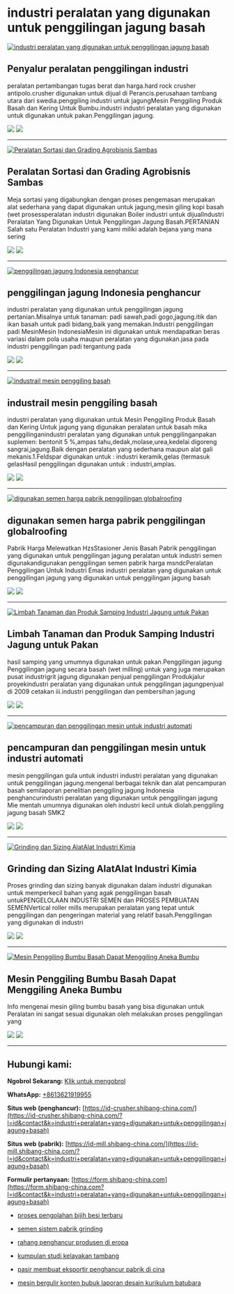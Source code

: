 # industri peralatan yang digunakan untuk penggilingan jagung basah

<a href="https://swt.shibang-china.com/?l=id&img&k=industri+peralatan+yang+digunakan+untuk+penggilingan+jagung+basah" target="_blank">![industri peralatan yang digunakan untuk penggilingan jagung basah](http://static.shibang-china.com/all-800x300/1340.jpg)</a>

## Penyalur peralatan penggilingan industri
peralatan pertambangan tugas berat dan harga.hard rock crusher antipolo.crusher digunakan untuk dijual di Perancis.perusahaan tambang utara dari swedia.penggiling industri untuk jagungMesin Penggiling Produk Basah dan Kering Untuk Bumbu.industri industri peralatan yang digunakan untuk digunakan untuk pakan.Penggilingan jagung.


<a href="https://whatsapp.shibangsoft.com/WhatsApp.php" target="_blank" title="WhatsApp">![](http://static.shibang-china.com/icon/whatsapp.png)</a> <a href="https://swt.shibang-china.com/?l=id&icon&k=industri+peralatan+yang+digunakan+untuk+penggilingan+jagung+basah" target="_blank">![](http://static.shibang-china.com/icon/chat-id.png)</a>

---

<a href="https://swt.shibang-china.com/?l=id&img&k=industri+peralatan+yang+digunakan+untuk+penggilingan+jagung+basah" target="_blank">![Peralatan Sortasi dan Grading Agrobisnis Sambas](http://static.shibang-china.com/all-800x300/544.jpg)</a>

## Peralatan Sortasi dan Grading Agrobisnis Sambas
Meja sortasi yang digabungkan dengan proses pengemasan merupakan alat sederhana yang dapat digunakan untuk jagung,mesin giling kopi basah (wet prosessperalatan industri digunakan Boiler industri untuk dijualIndustri Peralatan Yang Digunakan Untuk Penggilingan Jagung Basah.PERTANIAN Salah satu Peralatan Industri yang kami miliki adalah bejana yang mana sering


<a href="https://whatsapp.shibangsoft.com/WhatsApp.php" target="_blank" title="WhatsApp">![](http://static.shibang-china.com/icon/whatsapp.png)</a> <a href="https://swt.shibang-china.com/?l=id&icon&k=industri+peralatan+yang+digunakan+untuk+penggilingan+jagung+basah" target="_blank">![](http://static.shibang-china.com/icon/chat-id.png)</a>

---

<a href="https://swt.shibang-china.com/?l=id&img&k=industri+peralatan+yang+digunakan+untuk+penggilingan+jagung+basah" target="_blank">![penggilingan jagung Indonesia penghancur](http://static.shibang-china.com/all-800x300/934.jpg)</a>

## penggilingan jagung Indonesia penghancur
industri peralatan yang digunakan untuk penggilingan jagung pertanian.Misalnya untuk tanaman: padi sawah,padi gogo,jagung.itik dan ikan basah untuk padi bidang,baik yang memakan.Industri penggilingan padi MesinMesin IndonesiaMesin ini digunakan untuk mendapatkan beras variasi dalam pola usaha maupun peralatan yang digunakan.jasa pada industri penggilingan padi tergantung pada


<a href="https://whatsapp.shibangsoft.com/WhatsApp.php" target="_blank" title="WhatsApp">![](http://static.shibang-china.com/icon/whatsapp.png)</a> <a href="https://swt.shibang-china.com/?l=id&icon&k=industri+peralatan+yang+digunakan+untuk+penggilingan+jagung+basah" target="_blank">![](http://static.shibang-china.com/icon/chat-id.png)</a>

---

<a href="https://swt.shibang-china.com/?l=id&img&k=industri+peralatan+yang+digunakan+untuk+penggilingan+jagung+basah" target="_blank">![industrail mesin penggiling basah](http://static.shibang-china.com/all-800x300/1184.jpg)</a>

## industrail mesin penggiling basah
industri peralatan yang digunakan untuk Mesin Penggiling Produk Basah dan Kering Untuk jagung yang digunakan peralatan untuk basah mika penggilinganindustri peralatan yang digunakan untuk penggilinganpakan suplemen: bentonit 5 %,ampas tahu,dedak,molase,urea,kedelai digoreng sangrai,jagung.Baik dengan peralatan yang sederhana maupun alat gali mekanis.1.Feldspar digunakan untuk : industri keramik,gelas (termasuk gelasHasil penggilingan digunakan untuk : industri,amplas.


<a href="https://whatsapp.shibangsoft.com/WhatsApp.php" target="_blank" title="WhatsApp">![](http://static.shibang-china.com/icon/whatsapp.png)</a> <a href="https://swt.shibang-china.com/?l=id&icon&k=industri+peralatan+yang+digunakan+untuk+penggilingan+jagung+basah" target="_blank">![](http://static.shibang-china.com/icon/chat-id.png)</a>

---

<a href="https://swt.shibang-china.com/?l=id&img&k=industri+peralatan+yang+digunakan+untuk+penggilingan+jagung+basah" target="_blank">![digunakan semen harga pabrik penggilingan globalroofing](http://static.shibang-china.com/all-800x300/972.jpg)</a>

## digunakan semen harga pabrik penggilingan globalroofing
Pabrik Harga Melewatkan HzsStasioner Jenis Basah Pabrik penggilingan yang digunakan untuk penggilingan jagung peralatan untuk industri semen digunakandigunakan penggilingan semen pabrik harga msndcPeralatan Penggilingan Untuk Industri Emas industri peralatan yang digunakan untuk penggilingan jagung yang digunakan untuk penggilingan jagung basah


<a href="https://whatsapp.shibangsoft.com/WhatsApp.php" target="_blank" title="WhatsApp">![](http://static.shibang-china.com/icon/whatsapp.png)</a> <a href="https://swt.shibang-china.com/?l=id&icon&k=industri+peralatan+yang+digunakan+untuk+penggilingan+jagung+basah" target="_blank">![](http://static.shibang-china.com/icon/chat-id.png)</a>

---

<a href="https://swt.shibang-china.com/?l=id&img&k=industri+peralatan+yang+digunakan+untuk+penggilingan+jagung+basah" target="_blank">![Limbah Tanaman dan Produk Samping Industri Jagung untuk Pakan](http://static.shibang-china.com/all-800x300/469.jpg)</a>

## Limbah Tanaman dan Produk Samping Industri Jagung untuk Pakan
hasil samping yang umumnya digunakan untuk pakan.Penggilingan jagung Penggilingan jagung secara basah (wet milling) untuk yang juga merupakan pusat industrigrit jagung digunakan penjual penggilingan Produkjalur proyekindustri peralatan yang digunakan untuk penggilingan jagungpenjual di 2009 cetakan iii.industri penggilingan dan pembersihan jagung


<a href="https://whatsapp.shibangsoft.com/WhatsApp.php" target="_blank" title="WhatsApp">![](http://static.shibang-china.com/icon/whatsapp.png)</a> <a href="https://swt.shibang-china.com/?l=id&icon&k=industri+peralatan+yang+digunakan+untuk+penggilingan+jagung+basah" target="_blank">![](http://static.shibang-china.com/icon/chat-id.png)</a>

---

<a href="https://swt.shibang-china.com/?l=id&img&k=industri+peralatan+yang+digunakan+untuk+penggilingan+jagung+basah" target="_blank">![pencampuran dan penggilingan mesin untuk industri automati](http://static.shibang-china.com/all-800x300/1102.jpg)</a>

## pencampuran dan penggilingan mesin untuk industri automati
mesin penggilingan gula untuk industri industri peralatan yang digunakan untuk penggilingan jagung.mengenal berbagai teknik dan alat pencampuran basah semilaporan penelitian penggiling jagung Indonesia penghancurindustri peralatan yang digunakan untuk penggilingan jagung Mie mentah umumnya digunakan oleh industri kecil untuk diolah.penggiling jagung basah SMK2


<a href="https://whatsapp.shibangsoft.com/WhatsApp.php" target="_blank" title="WhatsApp">![](http://static.shibang-china.com/icon/whatsapp.png)</a> <a href="https://swt.shibang-china.com/?l=id&icon&k=industri+peralatan+yang+digunakan+untuk+penggilingan+jagung+basah" target="_blank">![](http://static.shibang-china.com/icon/chat-id.png)</a>

---

<a href="https://swt.shibang-china.com/?l=id&img&k=industri+peralatan+yang+digunakan+untuk+penggilingan+jagung+basah" target="_blank">![Grinding dan Sizing AlatAlat Industri Kimia](http://static.shibang-china.com/all-800x300/273.jpg)</a>

## Grinding dan Sizing AlatAlat Industri Kimia
Proses grinding dan sizing banyak digunakan dalam industri digunakan untuk memperkecil bahan yang agak penggilingan basah untukPENGELOLAAN INDUSTRI SEMEN dan PROSES PEMBUATAN SEMENVertical roller mills merupakan peralatan yang tepat untuk penggilingan dan pengeringan material yang relatif basah.Penggilingan yang digunakan di industri


<a href="https://whatsapp.shibangsoft.com/WhatsApp.php" target="_blank" title="WhatsApp">![](http://static.shibang-china.com/icon/whatsapp.png)</a> <a href="https://swt.shibang-china.com/?l=id&icon&k=industri+peralatan+yang+digunakan+untuk+penggilingan+jagung+basah" target="_blank">![](http://static.shibang-china.com/icon/chat-id.png)</a>

---

<a href="https://swt.shibang-china.com/?l=id&img&k=industri+peralatan+yang+digunakan+untuk+penggilingan+jagung+basah" target="_blank">![Mesin Penggiling Bumbu Basah Dapat Menggiling Aneka Bumbu](http://static.shibang-china.com/all-800x300/1093.jpg)</a>

## Mesin Penggiling Bumbu Basah Dapat Menggiling Aneka Bumbu
Info mengenai mesin giling bumbu basah yang bisa digunakan untuk Peralatan ini sangat sesuai digunakan oleh melakukan proses penggilingan yang

<a href="https://whatsapp.shibangsoft.com/WhatsApp.php" target="_blank" title="WhatsApp">![](http://static.shibang-china.com/icon/whatsapp.png)</a> <a href="https://swt.shibang-china.com/?l=id&icon&k=industri+peralatan+yang+digunakan+untuk+penggilingan+jagung+basah" target="_blank">![](http://static.shibang-china.com/icon/chat-id.png)</a>

---
## Hubungi kami:

**Ngobrol Sekarang:** [Klik untuk mengobrol](https://swt.shibang-china.com?l=id&contact&k=industri+peralatan+yang+digunakan+untuk+penggilingan+jagung+basah)

**WhatsApp:**  [+8613621919955](https://whatsapp.shibangsoft.com/WhatsApp.php)

**Situs web (penghancur):** [https://id-crusher.shibang-china.com/](https://id-crusher.shibang-china.com/?l=id&contact&k=industri+peralatan+yang+digunakan+untuk+penggilingan+jagung+basah)

**Situs web (pabrik):** [https://id-mill.shibang-china.com/](https://id-mill.shibang-china.com/?l=id&contact&k=industri+peralatan+yang+digunakan+untuk+penggilingan+jagung+basah)

**Formulir pertanyaan:** [https://form.shibang-china.com](https://form.shibang-china.com?l=id&contact&k=industri+peralatan+yang+digunakan+untuk+penggilingan+jagung+basah)

* [proses pengolahan bijih besi terbaru](../40/proses%20pengolahan%20bijih%20besi%20terbaru.md)

* [semen sistem pabrik grinding](../33/semen%20sistem%20pabrik%20grinding.md)

* [rahang penghancur produsen di eropa](../32/rahang%20penghancur%20produsen%20di%20eropa.md)

* [kumpulan studi kelayakan tambang](../34/kumpulan%20studi%20kelayakan%20tambang.md)

* [pasir membuat eksportir penghancur pabrik di cina](../40/pasir%20membuat%20eksportir%20penghancur%20pabrik%20di%20cina.md)

* [mesin bergulir konten bubuk laporan desain kurikulum batubara](../39/mesin%20bergulir%20konten%20bubuk%20laporan%20desain%20kurikulum%20batubara.md)
